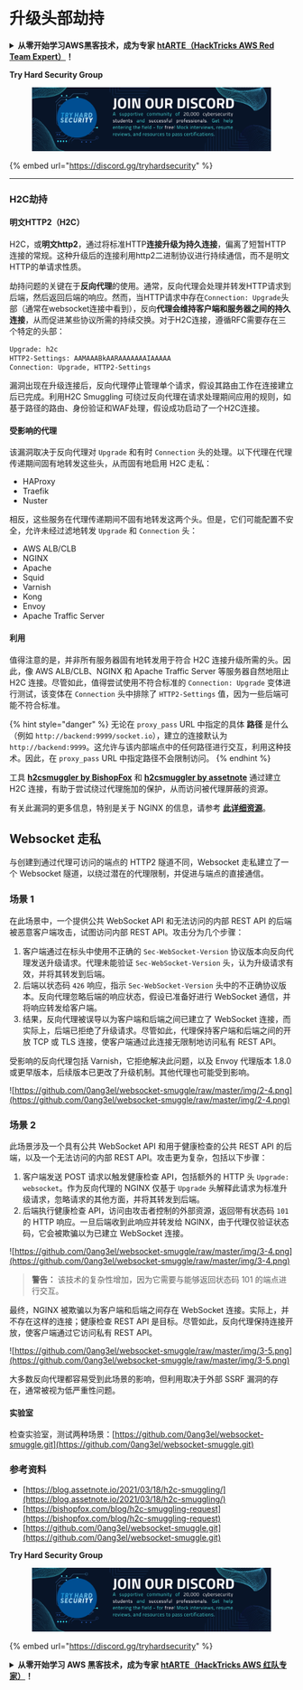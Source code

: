 # 升级头部劫持

<details>

<summary><strong>从零开始学习AWS黑客技术，成为专家</strong> <a href="https://training.hacktricks.xyz/courses/arte"><strong>htARTE（HackTricks AWS Red Team Expert）</strong></a><strong>！</strong></summary>

支持HackTricks的其他方式：

* 如果您想看到您的**公司在HackTricks中做广告**或**下载PDF格式的HackTricks**，请查看[**订阅计划**](https://github.com/sponsors/carlospolop)!
* 获取[**官方PEASS & HackTricks周边产品**](https://peass.creator-spring.com)
* 探索[**PEASS家族**](https://opensea.io/collection/the-peass-family)，我们的独家[**NFTs**](https://opensea.io/collection/the-peass-family)
* **加入** 💬 [**Discord群**](https://discord.gg/hRep4RUj7f) 或 [**电报群**](https://t.me/peass) 或在**Twitter**上关注我们 🐦 [**@carlospolopm**](https://twitter.com/hacktricks\_live)**。**
* 通过向[**HackTricks**](https://github.com/carlospolop/hacktricks)和[**HackTricks Cloud**](https://github.com/carlospolop/hacktricks-cloud) github仓库提交PR来分享您的黑客技巧。

</details>

**Try Hard Security Group**

<figure><img src="/.gitbook/assets/telegram-cloud-document-1-5159108904864449420.jpg" alt=""><figcaption></figcaption></figure>

{% embed url="https://discord.gg/tryhardsecurity" %}

***

### H2C劫持 <a href="#http2-over-cleartext-h2c" id="http2-over-cleartext-h2c"></a>

#### 明文HTTP2（H2C） <a href="#http2-over-cleartext-h2c" id="http2-over-cleartext-h2c"></a>

H2C，或**明文http2**，通过将标准HTTP**连接升级为持久连接**，偏离了短暂HTTP连接的常规。这种升级后的连接利用http2二进制协议进行持续通信，而不是明文HTTP的单请求性质。

劫持问题的关键在于**反向代理**的使用。通常，反向代理会处理并转发HTTP请求到后端，然后返回后端的响应。然而，当HTTP请求中存在`Connection: Upgrade`头部（通常在websocket连接中看到），反向**代理会维持客户端和服务器之间的持久连接**，从而促进某些协议所需的持续交换。对于H2C连接，遵循RFC需要存在三个特定的头部：
```
Upgrade: h2c
HTTP2-Settings: AAMAAABkAARAAAAAAAIAAAAA
Connection: Upgrade, HTTP2-Settings
```
漏洞出现在升级连接后，反向代理停止管理单个请求，假设其路由工作在连接建立后已完成。利用H2C Smuggling 可绕过反向代理在请求处理期间应用的规则，如基于路径的路由、身份验证和WAF处理，假设成功启动了一个H2C连接。

#### 受影响的代理 <a href="#exploitation" id="exploitation"></a>

该漏洞取决于反向代理对 `Upgrade` 和有时 `Connection` 头的处理。以下代理在代理传递期间固有地转发这些头，从而固有地启用 H2C 走私：

* HAProxy
* Traefik
* Nuster

相反，这些服务在代理传递期间不固有地转发这两个头。但是，它们可能配置不安全，允许未经过滤地转发 `Upgrade` 和 `Connection` 头：

* AWS ALB/CLB
* NGINX
* Apache
* Squid
* Varnish
* Kong
* Envoy
* Apache Traffic Server

#### 利用 <a href="#exploitation" id="exploitation"></a>

值得注意的是，并非所有服务器固有地转发用于符合 H2C 连接升级所需的头。因此，像 AWS ALB/CLB、NGINX 和 Apache Traffic Server 等服务器自然地阻止 H2C 连接。尽管如此，值得尝试使用不符合标准的 `Connection: Upgrade` 变体进行测试，该变体在 `Connection` 头中排除了 `HTTP2-Settings` 值，因为一些后端可能不符合标准。

{% hint style="danger" %}
无论在 `proxy_pass` URL 中指定的具体 **路径** 是什么（例如 `http://backend:9999/socket.io`），建立的连接默认为 `http://backend:9999`。这允许与该内部端点中的任何路径进行交互，利用这种技术。因此，在 `proxy_pass` URL 中指定路径不会限制访问。
{% endhint %}

工具 [**h2csmuggler by BishopFox**](https://github.com/BishopFox/h2csmuggler) 和 [**h2csmuggler by assetnote**](https://github.com/assetnote/h2csmuggler) 通过建立 H2C 连接，有助于尝试绕过代理施加的保护，从而访问被代理屏蔽的资源。

有关此漏洞的更多信息，特别是关于 NGINX 的信息，请参考 [**此详细资源**](../network-services-pentesting/pentesting-web/nginx.md#proxy\_set\_header-upgrade-and-connection)。

## Websocket 走私

与创建到通过代理可访问的端点的 HTTP2 隧道不同，Websocket 走私建立了一个 Websocket 隧道，以绕过潜在的代理限制，并促进与端点的直接通信。

### 场景 1

在此场景中，一个提供公共 WebSocket API 和无法访问的内部 REST API 的后端被恶意客户端攻击，试图访问内部 REST API。攻击分为几个步骤：

1. 客户端通过在标头中使用不正确的 `Sec-WebSocket-Version` 协议版本向反向代理发送升级请求。代理未能验证 `Sec-WebSocket-Version` 头，认为升级请求有效，并将其转发到后端。
2. 后端以状态码 `426` 响应，指示 `Sec-WebSocket-Version` 头中的不正确协议版本。反向代理忽略后端的响应状态，假设已准备好进行 WebSocket 通信，并将响应转发给客户端。
3. 结果，反向代理被误导以为客户端和后端之间已建立了 WebSocket 连接，而实际上，后端已拒绝了升级请求。尽管如此，代理保持客户端和后端之间的开放 TCP 或 TLS 连接，使客户端通过此连接无限制地访问私有 REST API。

受影响的反向代理包括 Varnish，它拒绝解决此问题，以及 Envoy 代理版本 1.8.0 或更早版本，后续版本已更改了升级机制。其他代理也可能受到影响。

![https://github.com/0ang3el/websocket-smuggle/raw/master/img/2-4.png](https://github.com/0ang3el/websocket-smuggle/raw/master/img/2-4.png)

### 场景 2

此场景涉及一个具有公共 WebSocket API 和用于健康检查的公共 REST API 的后端，以及一个无法访问的内部 REST API。攻击更为复杂，包括以下步骤：

1. 客户端发送 POST 请求以触发健康检查 API，包括额外的 HTTP 头 `Upgrade: websocket`。作为反向代理的 NGINX 仅基于 `Upgrade` 头解释此请求为标准升级请求，忽略请求的其他方面，并将其转发到后端。
2. 后端执行健康检查 API，访问由攻击者控制的外部资源，返回带有状态码 `101` 的 HTTP 响应。一旦后端收到此响应并转发给 NGINX，由于代理仅验证状态码，它会被欺骗以为已建立 WebSocket 连接。

![https://github.com/0ang3el/websocket-smuggle/raw/master/img/3-4.png](https://github.com/0ang3el/websocket-smuggle/raw/master/img/3-4.png)

> **警告：** 该技术的复杂性增加，因为它需要与能够返回状态码 101 的端点进行交互。

最终，NGINX 被欺骗以为客户端和后端之间存在 WebSocket 连接。实际上，并不存在这样的连接；健康检查 REST API 是目标。尽管如此，反向代理保持连接开放，使客户端通过它访问私有 REST API。

![https://github.com/0ang3el/websocket-smuggle/raw/master/img/3-5.png](https://github.com/0ang3el/websocket-smuggle/raw/master/img/3-5.png)

大多数反向代理都容易受到此场景的影响，但利用取决于外部 SSRF 漏洞的存在，通常被视为低严重性问题。

#### 实验室

检查实验室，测试两种场景：[https://github.com/0ang3el/websocket-smuggle.git](https://github.com/0ang3el/websocket-smuggle.git)

### 参考资料

* [https://blog.assetnote.io/2021/03/18/h2c-smuggling/](https://blog.assetnote.io/2021/03/18/h2c-smuggling/)
* [https://bishopfox.com/blog/h2c-smuggling-request](https://bishopfox.com/blog/h2c-smuggling-request)
* [https://github.com/0ang3el/websocket-smuggle.git](https://github.com/0ang3el/websocket-smuggle.git)


**Try Hard Security Group**

<figure><img src="/.gitbook/assets/telegram-cloud-document-1-5159108904864449420.jpg" alt=""><figcaption></figcaption></figure>

{% embed url="https://discord.gg/tryhardsecurity" %}

<details>

<summary><strong>从零开始学习 AWS 黑客技术，成为专家</strong> <a href="https://training.hacktricks.xyz/courses/arte"><strong>htARTE（HackTricks AWS 红队专家）</strong></a><strong>！</strong></summary>

支持 HackTricks 的其他方式：

* 如果您想在 HackTricks 中看到您的公司广告或下载 HackTricks 的 PDF，请查看 [**SUBSCRIPTION PLANS**](https://github.com/sponsors/carlospolop)!
* 获取 [**官方 PEASS & HackTricks 商品**](https://peass.creator-spring.com)
* 发现我们的独家 [**NFTs**](https://opensea.io/collection/the-peass-family) 集合 [**The PEASS Family**](https://opensea.io/collection/the-peass-family)
* **加入** 💬 [**Discord 群**](https://discord.gg/hRep4RUj7f) 或 [**电报群**](https://t.me/peass) 或在 **Twitter** 🐦 [**@carlospolopm**](https://twitter.com/hacktricks\_live)** 上关注我们。**
* 通过向 [**HackTricks**](https://github.com/carlospolop/hacktricks) 和 [**HackTricks Cloud**](https://github.com/carlospolop/hacktricks-cloud) github 仓库提交 PR 来分享您的黑客技巧。

</details>
